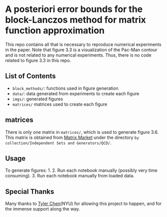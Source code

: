 # A posteriori error bounds for the block-Lanczos method for matrix function approximation

This repo contains all that is necessary to reproduce numerical experiments in the paper. Note that figure 3.3 is a visualization of the Pac-Man contour and is not related to any numerical experiments. Thus, there is no code related to figure 3.3 in this repo. 

## List of Contents

- `block_methods/`: functions used in figure generation
- `data/`: data generated from experiments to create each figure
- `imgs/`: generated figures
- `matrices/` matrices used to create each figure

## matrices

There is only one matrix in `matrices/`, which is used to generate figure 3.6. This matrix is obtained from [Matrix Market](https://math.nist.gov/MatrixMarket/) under the directory `by collection/Independent Sets and Generators/QCD/`.

## Usage

To generate figures:
1. 
2. Run each notebook manually (possibly very time consuming).
3. Run each notebook manually from loaded data.

## Special Thanks

Many thanks to [Tyler Chen](https://chen.pw/)(NYU) for allowing this project to happen, and for the immense support along the way.
